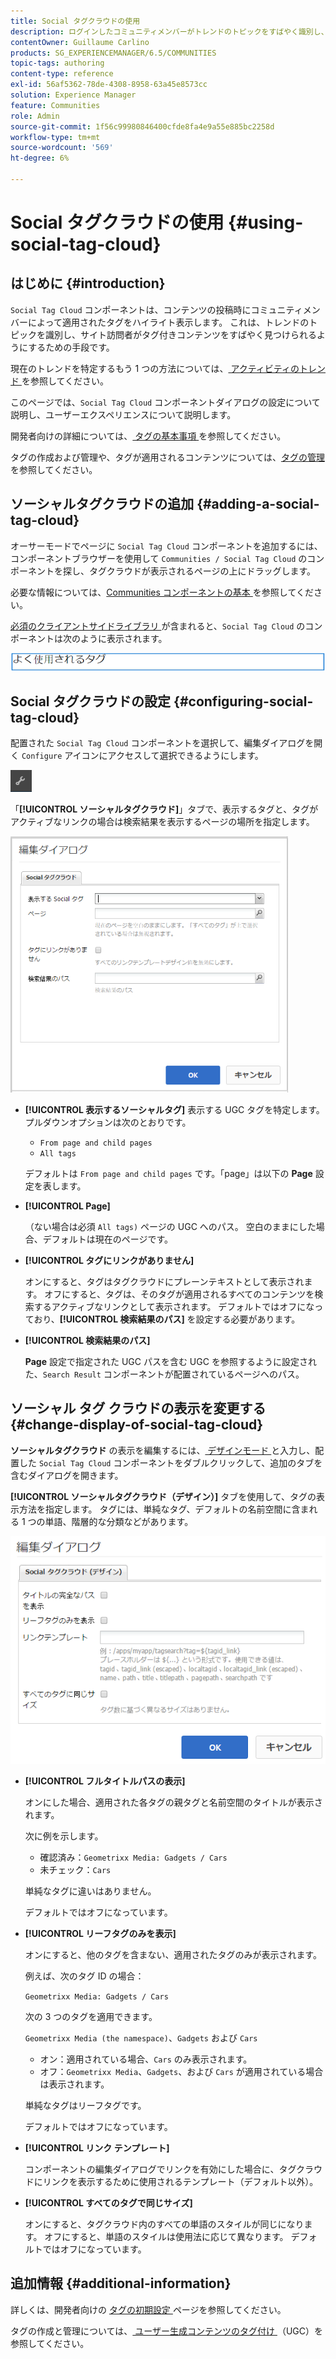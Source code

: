 ```yaml
---
title: Social タグクラウドの使用
description: ログインしたコミュニティメンバーがトレンドのトピックをすばやく識別し、タグ付けされたコンテンツを見つけることができるようにするページにソーシャルタグクラウドコンポーネントを追加する方法を説明します。
contentOwner: Guillaume Carlino
products: SG_EXPERIENCEMANAGER/6.5/COMMUNITIES
topic-tags: authoring
content-type: reference
exl-id: 56af5362-78de-4308-8958-63a45e8573cc
solution: Experience Manager
feature: Communities
role: Admin
source-git-commit: 1f56c99980846400cfde8fa4e9a55e885bc2258d
workflow-type: tm+mt
source-wordcount: '569'
ht-degree: 6%

---
```


# Social タグクラウドの使用 {#using-social-tag-cloud}

## はじめに {#introduction}

`Social Tag Cloud` コンポーネントは、コンテンツの投稿時にコミュニティメンバーによって適用されたタグをハイライト表示します。 これは、トレンドのトピックを識別し、サイト訪問者がタグ付きコンテンツをすばやく見つけられるようにするための手段です。

現在のトレンドを特定するもう 1 つの方法については、[ アクティビティのトレンド ](trends.md) を参照してください。

このページでは、`Social Tag Cloud` コンポーネントダイアログの設定について説明し、ユーザーエクスペリエンスについて説明します。

開発者向けの詳細については、[ タグの基本事項 ](tag.md) を参照してください。

タグの作成および管理や、タグが適用されるコンテンツについては、[タグの管理](../../help/sites-administering/tags.md)を参照してください。

## ソーシャルタグクラウドの追加 {#adding-a-social-tag-cloud}

オーサーモードでページに `Social Tag Cloud` コンポーネントを追加するには、コンポーネントブラウザーを使用して `Communities / Social Tag Cloud` のコンポーネントを探し、タグクラウドが表示されるページの上にドラッグします。

必要な情報については、[Communities コンポーネントの基本 ](basics.md) を参照してください。

[ 必須のクライアントサイドライブラリ ](tag.md#essentials-for-client-side) が含まれると、`Social Tag Cloud` のコンポーネントは次のように表示されます。

![ ソーシャルタグ ](assets/social-tag.png)

## Social タグクラウドの設定 {#configuring-social-tag-cloud}

配置された `Social Tag Cloud` コンポーネントを選択して、編集ダイアログを開く `Configure` アイコンにアクセスして選択できるようにします。

![ 設定 ](assets/configure-new.png)

「**[!UICONTROL ソーシャルタグクラウド]**」タブで、表示するタグと、タグがアクティブなリンクの場合は検索結果を表示するページの場所を指定します。

![social-tag-cloud](assets/social-tag-cloud.png)

* **[!UICONTROL 表示するソーシャルタグ]**
表示する UGC タグを特定します。 プルダウンオプションは次のとおりです。

   * `From page and child pages`
   * `All tags`

  デフォルトは `From page and child pages` です。「page」は以下の **Page** 設定を表します。

* **[!UICONTROL Page]**

  （ない場合は必須 `All tags)` ページの UGC へのパス。 空白のままにした場合、デフォルトは現在のページです。

* **[!UICONTROL タグにリンクがありません]**

  オンにすると、タグはタグクラウドにプレーンテキストとして表示されます。 オフにすると、タグは、そのタグが適用されるすべてのコンテンツを検索するアクティブなリンクとして表示されます。 デフォルトではオフになっており、**[!UICONTROL 検索結果のパス]** を設定する必要があります。

* **[!UICONTROL 検索結果のパス]**

  **Page** 設定で指定された UGC パスを含む UGC を参照するように設定された、`Search Result` コンポーネントが配置されているページへのパス。

## ソーシャル タグ クラウドの表示を変更する {#change-display-of-social-tag-cloud}

**ソーシャルタグクラウド** の表示を編集するには、[ デザインモード ](../../help/sites-authoring/default-components-designmode.md) と入力し、配置した `Social Tag Cloud` コンポーネントをダブルクリックして、追加のタブを含むダイアログを開きます。

**[!UICONTROL ソーシャルタグクラウド（デザイン）]** タブを使用して、タグの表示方法を指定します。 タグには、単純なタグ、デフォルトの名前空間に含まれる 1 つの単語、階層的な分類などがあります。

![social-tag-cloud-design](assets/social-tag-cloud-design.png)

* **[!UICONTROL フルタイトルパスの表示]**

  オンにした場合、適用された各タグの親タグと名前空間のタイトルが表示されます。

  次に例を示します。

   * 確認済み：`Geometrixx Media: Gadgets / Cars`
   * 未チェック：`Cars`

  単純なタグに違いはありません。

  デフォルトではオフになっています。

* **[!UICONTROL リーフタグのみを表示]**

  オンにすると、他のタグを含まない、適用されたタグのみが表示されます。

  例えば、次のタグ ID の場合：

  `Geometrixx Media: Gadgets / Cars`

  次の 3 つのタグを適用できます。

  `Geometrixx Media (the namespace)`、`Gadgets` および `Cars`

   * オン：適用されている場合、`Cars` のみ表示されます。
   * オフ：`Geometrixx Media`、`Gadgets`、および `Cars` が適用されている場合は表示されます。

  単純なタグはリーフタグです。

  デフォルトではオフになっています。

* **[!UICONTROL リンク テンプレート]**

  コンポーネントの編集ダイアログでリンクを有効にした場合に、タグクラウドにリンクを表示するために使用されるテンプレート（デフォルト以外）。

* **[!UICONTROL すべてのタグで同じサイズ]**

  オンにすると、タグクラウド内のすべての単語のスタイルが同じになります。 オフにすると、単語のスタイルは使用法に応じて異なります。 デフォルトではオフになっています。

## 追加情報 {#additional-information}

詳しくは、開発者向けの [ タグの初期設定 ](tag.md) ページを参照してください。

タグの作成と管理については、[ ユーザー生成コンテンツのタグ付け ](tag-ugc.md) （UGC）を参照してください。
